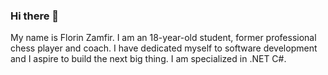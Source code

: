 ### Hi there 👋

My name is Florin Zamfir. I am an 18-year-old student, former professional chess player and coach. I have dedicated myself to software development and I aspire to build the next big thing. I am specialized in .NET C#.
<!--
**FlorinChess/FlorinChess** is a ✨ _special_ ✨ repository because its `README.md` (this file) appears on your GitHub profile.

Here are some ideas to get you started:

- 🔭 I’m currently working on ...
- 🌱 I’m currently learning ...
- 👯 I’m looking to collaborate on ...
- 🤔 I’m looking for help with ...
- 💬 Ask me about ...
- 📫 How to reach me: ...
- 😄 Pronouns: ...
- ⚡ Fun fact: ...
-->
